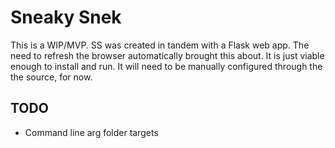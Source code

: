 # Sneaky Snek

This is a WIP/MVP. SS was created in tandem with a Flask web app. The need to refresh the browser automatically brought this about. It is just viable enough to install and run. It will need to be manually configured through the the source, for now.

## TODO

- Command line arg folder targets

